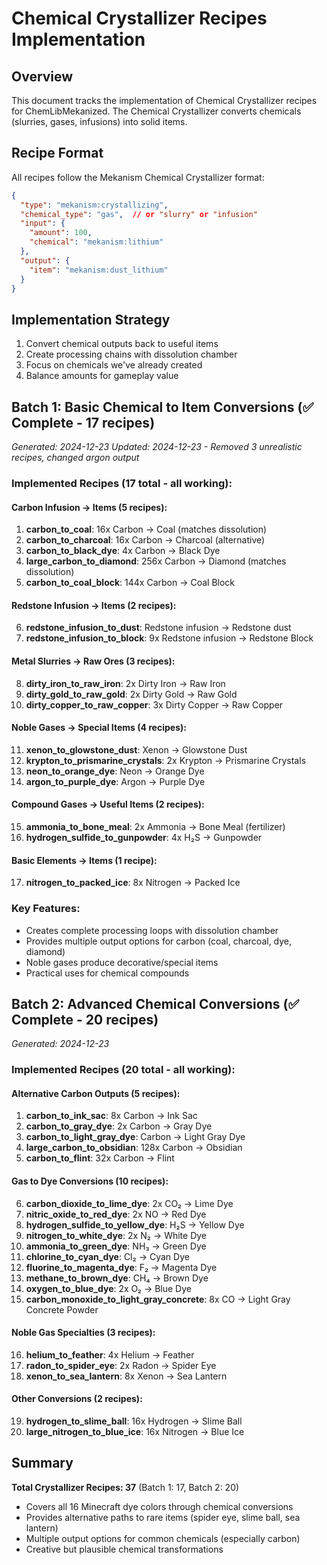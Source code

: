 # Chemical Crystallizer Recipes Implementation

## Overview
This document tracks the implementation of Chemical Crystallizer recipes for ChemLibMekanized.
The Chemical Crystallizer converts chemicals (slurries, gases, infusions) into solid items.

## Recipe Format
All recipes follow the Mekanism Chemical Crystallizer format:
```json
{
  "type": "mekanism:crystallizing",
  "chemical_type": "gas",  // or "slurry" or "infusion"
  "input": {
    "amount": 100,
    "chemical": "mekanism:lithium"
  },
  "output": {
    "item": "mekanism:dust_lithium"
  }
}
```

## Implementation Strategy
1. Convert chemical outputs back to useful items
2. Create processing chains with dissolution chamber
3. Focus on chemicals we've already created
4. Balance amounts for gameplay value

## Batch 1: Basic Chemical to Item Conversions (✅ Complete - 17 recipes)
*Generated: 2024-12-23*
*Updated: 2024-12-23 - Removed 3 unrealistic recipes, changed argon output*

### Implemented Recipes (17 total - all working):

#### Carbon Infusion → Items (5 recipes):
1. **carbon_to_coal**: 16x Carbon → Coal (matches dissolution)
2. **carbon_to_charcoal**: 16x Carbon → Charcoal (alternative)
3. **carbon_to_black_dye**: 4x Carbon → Black Dye
4. **large_carbon_to_diamond**: 256x Carbon → Diamond (matches dissolution)
5. **carbon_to_coal_block**: 144x Carbon → Coal Block

#### Redstone Infusion → Items (2 recipes):
6. **redstone_infusion_to_dust**: Redstone infusion → Redstone dust
7. **redstone_infusion_to_block**: 9x Redstone infusion → Redstone Block

#### Metal Slurries → Raw Ores (3 recipes):
8. **dirty_iron_to_raw_iron**: 2x Dirty Iron → Raw Iron
9. **dirty_gold_to_raw_gold**: 2x Dirty Gold → Raw Gold
10. **dirty_copper_to_raw_copper**: 3x Dirty Copper → Raw Copper

#### Noble Gases → Special Items (4 recipes):
11. **xenon_to_glowstone_dust**: Xenon → Glowstone Dust
12. **krypton_to_prismarine_crystals**: 2x Krypton → Prismarine Crystals
13. **neon_to_orange_dye**: Neon → Orange Dye
14. **argon_to_purple_dye**: Argon → Purple Dye

#### Compound Gases → Useful Items (2 recipes):
15. **ammonia_to_bone_meal**: 2x Ammonia → Bone Meal (fertilizer)
16. **hydrogen_sulfide_to_gunpowder**: 4x H₂S → Gunpowder

#### Basic Elements → Items (1 recipe):
17. **nitrogen_to_packed_ice**: 8x Nitrogen → Packed Ice

### Key Features:
- Creates complete processing loops with dissolution chamber
- Provides multiple output options for carbon (coal, charcoal, dye, diamond)
- Noble gases produce decorative/special items
- Practical uses for chemical compounds

## Batch 2: Advanced Chemical Conversions (✅ Complete - 20 recipes)
*Generated: 2024-12-23*

### Implemented Recipes (20 total - all working):

#### Alternative Carbon Outputs (5 recipes):
1. **carbon_to_ink_sac**: 8x Carbon → Ink Sac
2. **carbon_to_gray_dye**: 2x Carbon → Gray Dye
3. **carbon_to_light_gray_dye**: Carbon → Light Gray Dye
4. **large_carbon_to_obsidian**: 128x Carbon → Obsidian
5. **carbon_to_flint**: 32x Carbon → Flint

#### Gas to Dye Conversions (10 recipes):
6. **carbon_dioxide_to_lime_dye**: 2x CO₂ → Lime Dye
7. **nitric_oxide_to_red_dye**: 2x NO → Red Dye
8. **hydrogen_sulfide_to_yellow_dye**: H₂S → Yellow Dye
9. **nitrogen_to_white_dye**: 2x N₂ → White Dye
10. **ammonia_to_green_dye**: NH₃ → Green Dye
11. **chlorine_to_cyan_dye**: Cl₂ → Cyan Dye
12. **fluorine_to_magenta_dye**: F₂ → Magenta Dye
13. **methane_to_brown_dye**: CH₄ → Brown Dye
14. **oxygen_to_blue_dye**: 2x O₂ → Blue Dye
15. **carbon_monoxide_to_light_gray_concrete**: 8x CO → Light Gray Concrete Powder

#### Noble Gas Specialties (3 recipes):
16. **helium_to_feather**: 4x Helium → Feather
17. **radon_to_spider_eye**: 2x Radon → Spider Eye
18. **xenon_to_sea_lantern**: 8x Xenon → Sea Lantern

#### Other Conversions (2 recipes):
19. **hydrogen_to_slime_ball**: 16x Hydrogen → Slime Ball
20. **large_nitrogen_to_blue_ice**: 16x Nitrogen → Blue Ice

## Summary
**Total Crystallizer Recipes: 37** (Batch 1: 17, Batch 2: 20)
- Covers all 16 Minecraft dye colors through chemical conversions
- Provides alternative paths to rare items (spider eye, slime ball, sea lantern)
- Multiple output options for common chemicals (especially carbon)
- Creative but plausible chemical transformations